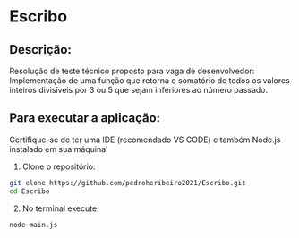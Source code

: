 # Escribo

## Descrição:

Resolução de teste técnico proposto para vaga de desenvolvedor: Implementação de uma função que retorna o somatório de todos os valores inteiros divisíveis por 3 ou 5 que sejam inferiores ao número passado.

## Para executar a aplicação:

Certifique-se de ter uma IDE (recomendado VS CODE) e também Node.js instalado em sua máquina!

1. Clone o repositório:

```bash
git clone https://github.com/pedroheribeiro2021/Escribo.git
cd Escribo
```

2. No terminal execute:

```node main.js```
